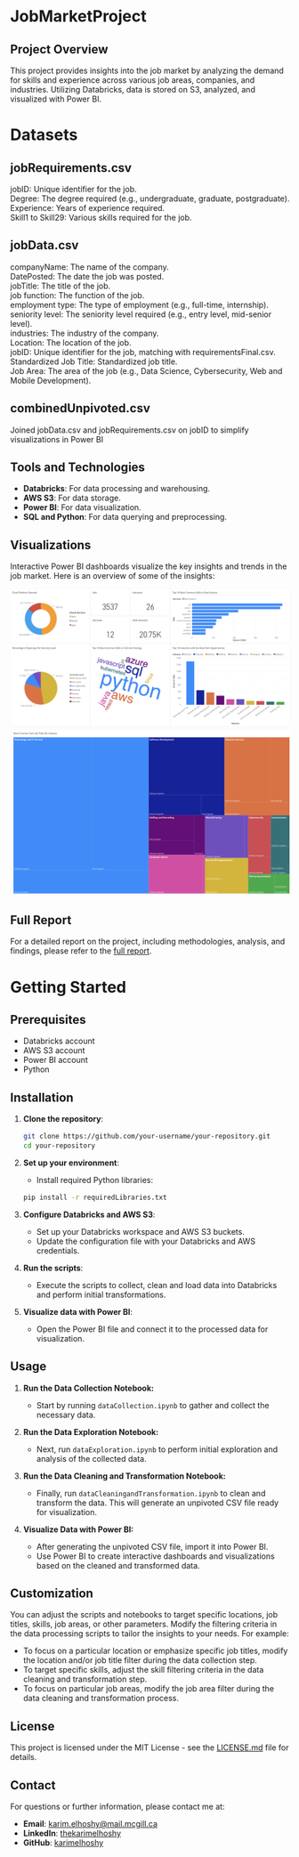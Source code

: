 # JobMarketProject

## Project Overview

This project provides insights into the job market by analyzing the demand for skills and experience across various job areas, companies, and industries. Utilizing Databricks, data is stored on S3, analyzed, and visualized with Power BI.

# Datasets

## jobRequirements.csv
jobID: Unique identifier for the job. <br>
Degree: The degree required (e.g., undergraduate, graduate, postgraduate).<br>
Experience: Years of experience required.<br>
Skill1 to Skill29: Various skills required for the job.

## jobData.csv
companyName: The name of the company. <br>
DatePosted: The date the job was posted. <br>
jobTitle: The title of the job. <br>
job function: The function of the job. <br>
employment type: The type of employment (e.g., full-time, internship). <br>
seniority level: The seniority level required (e.g., entry level, mid-senior level). <br>
industries: The industry of the company. <br>
Location: The location of the job. <br>
jobID: Unique identifier for the job, matching with requirementsFinal.csv. <br>
Standardized Job Title: Standardized job title. <br>
Job Area: The area of the job (e.g., Data Science, Cybersecurity, Web and Mobile Development).

## combinedUnpivoted.csv
Joined jobData.csv and jobRequirements.csv on jobID to simplify visualizations in Power BI <br>

## Tools and Technologies
   - **Databricks**: For data processing and warehousing.
   - **AWS S3**: For data storage.
   - **Power BI**: For data visualization.
   - **SQL and Python**: For data querying and preprocessing.

## Visualizations
Interactive Power BI dashboards visualize the key insights and trends in the job market. Here is an overview of some of the insights:<br>

![My Image](https://github.com/karimelhoshy/JobMarketProject/blob/main/dashboard.png)
![My Image](https://github.com/karimelhoshy/JobMarketProject/blob/main/jobTitlesPerIndustry.png)

## Full Report
For a detailed report on the project, including methodologies, analysis, and findings, please refer to the [full report](https://github.com/karimelhoshy/JobMarketProject/blob/main/jobMarketProjectReport.pdf).


# Getting Started

## Prerequisites
   - Databricks account 
   - AWS S3 account
   - Power BI account
   - Python 


## Installation

1. **Clone the repository**:
   ```bash
   git clone https://github.com/your-username/your-repository.git
   cd your-repository
   ```


2. **Set up your environment**:
   - Install required Python libraries:
   ```bash
   pip install -r requiredLibraries.txt
   ```

3. **Configure Databricks and AWS S3**:
   - Set up your Databricks workspace and AWS S3 buckets.
   - Update the configuration file with your Databricks and AWS credentials.

4. **Run the scripts**:
   - Execute the scripts to collect, clean and load data into Databricks and perform initial transformations.

5. **Visualize data with Power BI**:
   - Open the Power BI file and connect it to the processed data for visualization.


## Usage

1. **Run the Data Collection Notebook:**
   - Start by running `dataCollection.ipynb` to gather and collect the necessary data.

2. **Run the Data Exploration Notebook:**
   - Next, run `dataExploration.ipynb` to perform initial exploration and analysis of the collected data.

3. **Run the Data Cleaning and Transformation Notebook:**
   - Finally, run `dataCleaningandTransformation.ipynb` to clean and transform the data. This will generate an unpivoted CSV file ready for visualization.

4. **Visualize Data with Power BI:**
   - After generating the unpivoted CSV file, import it into Power BI.
   - Use Power BI to create interactive dashboards and visualizations based on the cleaned and transformed data.


## Customization

You can adjust the scripts and notebooks to target specific locations, job titles, skills, job areas, or other parameters. Modify the filtering criteria in the data processing scripts to tailor the insights to your needs. For example:
   - To focus on a particular location or emphasize specific job titles, modify the location and/or job title filter during the data collection step.
   - To target specific skills, adjust the skill filtering criteria in the data cleaning and transformation step.
   - To focus on particular job areas, modify the job area filter during the data cleaning and transformation process.


## License

This project is licensed under the MIT License - see the [LICENSE.md](https://github.com/karimelhoshy/JobMarketProject/blob/main/LICENSE.md) file for details.


## Contact

For questions or further information, please contact me at:
   - **Email**: [karim.elhoshy@mail.mcgill.ca](mailto:karim.elhoshy@mail.mcgill.ca)
   - **LinkedIn**: [thekarimelhoshy](https://linkedin.com/in/thekarimelhoshy)
   - **GitHub**: [karimelhoshy](https://github.com/karimelhoshy)

